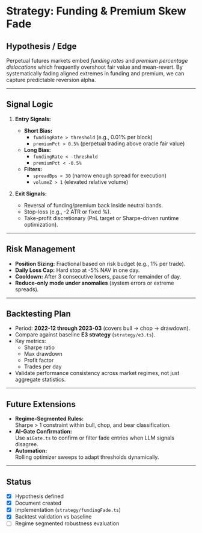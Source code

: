 # Strategy: Funding & Premium Skew Fade

## Hypothesis / Edge
Perpetual futures markets embed *funding rates* and *premium percentage dislocations* which frequently overshoot fair value and mean-revert. By systematically fading aligned extremes in funding and premium, we can capture predictable reversion alpha.

---

## Signal Logic
1. **Entry Signals:**
   - **Short Bias:**  
     - `fundingRate > threshold` (e.g., 0.01% per block)  
     - `premiumPct > 0.5%` (perpetual trading above oracle fair value)  
   - **Long Bias:**  
     - `fundingRate < -threshold`  
     - `premiumPct < -0.5%`  
   - **Filters:**  
     - `spreadBps < 30` (narrow enough spread for execution)  
     - `volumeZ > 1` (elevated relative volume)  

2. **Exit Signals:**
   - Reversal of funding/premium back inside neutral bands.  
   - Stop-loss (e.g., -2 ATR or fixed %).  
   - Take-profit discretionary (PnL target or Sharpe-driven runtime optimization).

---

## Risk Management
- **Position Sizing:** Fractional based on risk budget (e.g., 1% per trade).  
- **Daily Loss Cap:** Hard stop at -5% NAV in one day.  
- **Cooldown:** After 3 consecutive losers, pause for remainder of day.  
- **Reduce-only mode under anomalies** (system errors or extreme spreads).  

---

## Backtesting Plan
- Period: **2022-12 through 2023-03** (covers bull → chop → drawdown).  
- Compare against baseline **E3 strategy** (`strategy/e3.ts`).  
- Key metrics:  
  - Sharpe ratio  
  - Max drawdown  
  - Profit factor  
  - Trades per day  
- Validate performance consistency across market regimes, not just aggregate statistics.

---

## Future Extensions
- **Regime-Segmented Rules:**  
  Sharpe > 1 constraint within bull, chop, and bear classification.  
- **AI-Gate Confirmation:**  
  Use `aiGate.ts` to confirm or filter fade entries when LLM signals disagree.  
- **Automation:**  
  Rolling optimizer sweeps to adapt thresholds dynamically.  

---

## Status
- [x] Hypothesis defined  
- [x] Document created  
- [x] Implementation (`strategy/fundingFade.ts`)  
- [x] Backtest validation vs baseline  
- [ ] Regime segmented robustness evaluation
